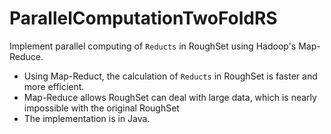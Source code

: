 # ParallelComputationTwoFoldRS
Implement parallel computing of `Reducts` in RoughSet using Hadoop's Map-Reduce.
- Using Map-Reduct, the calculation of `Reducts` in RoughSet is faster and more efficient.
- Map-Reduce allows RoughSet can deal with large data, which is nearly impossible with the original RoughSet
- The implementation is in Java.
